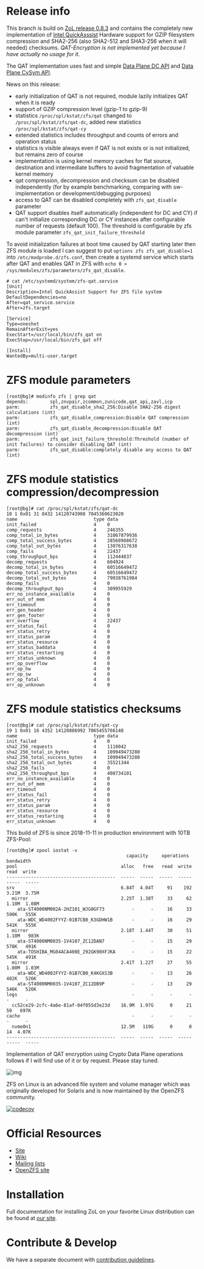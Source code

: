# Release info

This branch is build on [ZoL release 0.8.3](https://github.com/zfsonlinux/zfs/tree/zfs-0.8.3) and contains the completely new implementation of [Intel QuickAsssist](https://01.org/intel-quickassist-technology) Hardware support for GZIP filesystem compression and SHA2-256 (also SHA2-512 and SHA3-256 when it will needed) checksums. *QAT-Encryption is not implemented yet because I have actually no usage for it*.

The QAT implementation uses fast and simple [Data Plane DC API](https://01.org/sites/default/files/downloads/intelr-quickassist-technology/qadcapiv203public.pdf) and [Data Plane CySym API](https://01.org/sites/default/files/downloads/intelr-quickassist-technology/qacyapiv201public.pdf).

News on this release:

- early initialization of QAT is not required, module lazily initializes QAT when it is ready
- support of GZIP compression level (gzip-1 to gzip-9)
- statistics `/proc/spl/kstat/zfs/qat` changed to `/proc/spl/kstat/zfs/qat-dc`, added new statistics `/proc/spl/kstat/zfs/qat-cy`
- extended statistics includes throughput and counts of errors and operation status
- statistics is visible always even if QAT is not exists or is not initialized, but remains zero of course
- implementation is using kernel memory caches for flat source, destination and intermediate buffers to avoid fragmentation of valuable kernel memory
- qat compression, decompression and checksum can be disabled independently (for by example benchmarking, comparing with sw-implementation or development/debugging purposes)
- access to QAT can be disabled completely with `zfs_qat_disable` parameter
- QAT support disables itself automatically (independent for DC and CY) if can't initialize corresponding DC or CY instances after configurable number of requests (default 100). The threshold is configurable by zfs module parameter `zfs_qat_init_failure_threshold`

To avoid initialization failures at boot time caused by QAT starting later then ZFS module is loaded I can suggest to put `options zfs zfs_qat_disable=1` into `/etc/modprobe.d/zfs.conf`, then create a systemd service which starts after QAT and enables QAT in ZFS with `echo 0 > /sys/modules/zfs/parameters/zfs_qat_disable`.

```
# cat /etc/systemd/system/zfs-qat.service 
[Unit]
Description=Intel QuickAssist Support for ZFS file system
DefaultDependencies=no
After=qat_service.service
After=zfs.target

[Service]
Type=oneshot
RemainAfterExit=yes
ExecStart=/usr/local/bin/zfs_qat on
ExecStop=/usr/local/bin/zfs_qat off

[Install]
WantedBy=multi-user.target
```
# ZFS module parameters
```
[root@bg]# modinfo zfs | grep qat
depends:        spl,znvpair,zcommon,zunicode,qat_api,zavl,icp
parm:           zfs_qat_disable_sha2_256:Disable SHA2-256 digest calculations (int)
parm:           zfs_qat_disable_compression:Disable QAT compression (int)
parm:           zfs_qat_disable_decompression:Disable QAT decompression (int)
parm:           zfs_qat_init_failure_threshold:Threshold (number of init failures) to consider disabling QAT (int)
parm:           zfs_qat_disable:completely disable any access to QAT (int)
```

# ZFS module statistics compression/decompression
```
[root@bg]# cat /proc/spl/kstat/zfs/qat-dc
18 1 0x01 31 8432 14120743908 7045360623020
name                            type data
init_failed                     4    0
comp_requests                   4    246355
comp_total_in_bytes             4    31067879936
comp_total_success_bytes        4    28560988672
comp_total_out_bytes            4    13076317638
comp_fails                      4    22437
comp_throughput_bps             4    112444837
decomp_requests                 4    604924
decomp_total_in_bytes           4    60516649472
decomp_total_success_bytes      4    60516649472
decomp_total_out_bytes          4    79038761984
decomp_fails                    4    0
decomp_throughput_bps           4    309955929
err_no_instance_available       4    0
err_out_of_mem                  4    0
err_timeout                     4    0
err_gen_header                  4    0
err_gen_footer                  4    0
err_overflow                    4    22437
err_status_fail                 4    0
err_status_retry                4    0
err_status_param                4    0
err_status_resource             4    0
err_status_baddata              4    0
err_status_restarting           4    0
err_status_unknown              4    0
err_op_overflow                 4    0
err_op_hw                       4    0
err_op_sw                       4    0
err_op_fatal                    4    0
err_op_unknown                  4    0
```
# ZFS module statistics checksums
```
[root@bg]# cat /proc/spl/kstat/zfs/qat-cy
19 1 0x01 16 4352 14120886992 7065455766148
name                            type data
init_failed                     4    0
sha2_256_requests               4    1110042
sha2_256_total_in_bytes         4    109949473280
sha2_256_total_success_bytes    4    109949473280
sha2_256_total_out_bytes        4    35521344
sha2_256_fails                  4    0
sha2_256_throughput_bps         4    408734101
err_no_instance_available       4    0
err_out_of_mem                  4    0
err_timeout                     4    0
err_status_fail                 4    0
err_status_retry                4    0
err_status_param                4    0
err_status_resource             4    0
err_status_restarting           4    0
err_status_unknown              4    0
```

This build of ZFS is since 2018-11-11 in production environment with 10TB ZFS-Pool:

```
[root@bg]# zpool iostat -v
                                            capacity     operations     bandwidth
pool                                      alloc   free   read  write   read  write
----------------------------------------  -----  -----  -----  -----  -----  -----
srv                                       6.84T  4.04T     91    192  3.21M  3.75M
  mirror                                  2.25T  1.38T     33     62  1.10M  1.08M
    ata-ST4000NM002A-2HZ101_WJG0GF73          -      -     16     33   590K   555K
    ata-WDC_WD4002FYYZ-01B7CB0_K3GDHW1B       -      -     16     29   541K   555K
  mirror                                  2.18T  1.44T     30     51  1.10M   983K
    ata-ST4000NM0035-1V4107_ZC12DAN7          -      -     15     29   578K   491K
    ata-TOSHIBA_MG04ACA400E_292GK90XFJKA      -      -     15     22   545K   491K
  mirror                                  2.41T  1.22T     27     55  1.00M  1.03M
    ata-WDC_WD4002FYYZ-01B7CB0_K4KGXS3B       -      -     13     26   482K   526K
    ata-ST4000NM0035-1V4107_ZC12DB9P          -      -     13     29   546K   526K
logs                                          -      -      -      -      -      -
  cc52ce29-2cfc-4a6e-81af-04f055d3e23d    16.9M  1.97G      0     21     50   697K
cache                                         -      -      -      -      -      -
  nvme0n1                                 12.5M   119G      0      0     14  4.07K
----------------------------------------  -----  -----  -----  -----  -----  -----
```

Implementation of QAT encryption using Crypto Data Plane operations follows if I will find use of it or by request. Please stay tuned.

![img](http://zfsonlinux.org/images/zfs-linux.png)

ZFS on Linux is an advanced file system and volume manager which was originally
developed for Solaris and is now maintained by the OpenZFS community.

[![codecov](https://codecov.io/gh/zfsonlinux/zfs/branch/master/graph/badge.svg)](https://codecov.io/gh/zfsonlinux/zfs)

# Official Resources
  * [Site](http://zfsonlinux.org)
  * [Wiki](https://github.com/zfsonlinux/zfs/wiki)
  * [Mailing lists](https://github.com/zfsonlinux/zfs/wiki/Mailing-Lists)
  * [OpenZFS site](http://open-zfs.org/)

# Installation
Full documentation for installing ZoL on your favorite Linux distribution can
be found at [our site](http://zfsonlinux.org/).

# Contribute & Develop
We have a separate document with [contribution guidelines](./.github/CONTRIBUTING.md).

